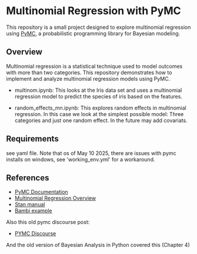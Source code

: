 # Multinomial Regression with PyMC

This repository is a small project designed to explore multinomial regression using [PyMC](https://www.pymc.io/), a probabilistic programming library for Bayesian modeling.

## Overview

Multinomial regression is a statistical technique used to model outcomes with more than two categories. This repository demonstrates how to implement and analyze multinomial regression models using PyMC.

* multinom.ipynb: This looks at the Iris data set and uses a multinomial regression model to predict the species of iris based on the features. 

* random_effects_mn.ipynb: This explores random effects in multinomial regression.  In this case we look at the simplest possible model: Three categories and just one random effect. In the future may add covariats.


## Requirements

see yaml file. Note that os of May 10 2025, there are issues with pymc installs on windows, see 'working_env.yml' for a workaround.

## References

- [PyMC Documentation](https://www.pymc.io/projects/docs/en/stable/)
- [Multinomial Regression Overview](https://en.wikipedia.org/wiki/Multinomial_logistic_regression)
- [Stan manual](https://mc-stan.org/docs/stan-users-guide/regression.html#multi-logit.section)
- [Bambi example](https://bambinos.github.io/bambi/notebooks/categorical_regression.html)

Also this old pymc discourse post:
- [PYMC Discourse](https://discourse.pymc.io/t/multivariate-multinomial-logistic-regression/5242)

And the old version of Bayesian Analysis in Python covered this (Chapter 4)